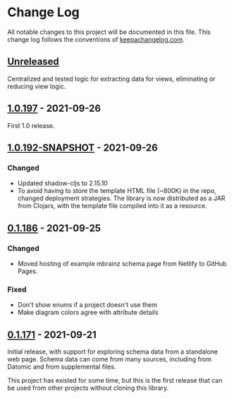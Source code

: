 # Change Log
All notable changes to this project will be documented in this file. This change
log follows the conventions of [keepachangelog.com](http://keepachangelog.com/).

## [Unreleased]

Centralized and tested logic for extracting data for views, eliminating or
reducing view logic.

## [1.0.197] - 2021-09-26
First 1.0 release.

## [1.0.192-SNAPSHOT] - 2021-09-26
### Changed
* Updated shadow-cljs to 2.15.10
* To avoid having to store the template HTML file (~800K) in the repo, changed
  deployment strategies. The library is now distributed as a JAR from Clojars,
  with the template file compiled into it as a resource.

## [0.1.186] - 2021-09-25

### Changed
* Moved hosting of example mbrainz schema page from Netlify to GitHub Pages.

### Fixed
* Don't show enums if a project doesn't use them
* Make diagram colors agree with attribute details

## [0.1.171] - 2021-09-21
Initial release, with support for exploring schema data from a standalone web
page. Schema data can come from many sources, including from Datomic and from
supplemental files.

This project has existed for some time, but this is the first release that can
be used from other projects without cloning this library.

[Unreleased]: https://github.com/mainej/f-form/compare/v1.0.197...main
[1.0.197]: https://github.com/mainej/f-form/compare/v1.0.192-SNAPSHOT...v1.0.197
[1.0.192-SNAPSHOT]: https://github.com/mainej/f-form/compare/v0.1.186...v1.0.192-SNAPSHOT
[0.1.186]: https://github.com/mainej/f-form/compare/v0.1.171...v0.1.186
[0.1.171]: https://github.com/mainej/schema-voyager/tree/v0.1.171
